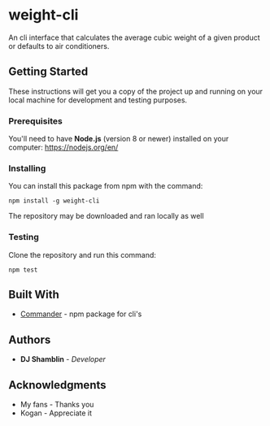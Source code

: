# weight-cli

An cli interface that calculates the average cubic weight of a given product or defaults to air conditioners.

## Getting Started

These instructions will get you a copy of the project up and running on your local machine for development and testing purposes.

### Prerequisites

You'll need to have **Node.js** (version 8 or newer) installed on your computer:
https://nodejs.org/en/

### Installing

You can install this package from npm with the command:

```
npm install -g weight-cli
```

The repository may be downloaded and ran locally as well

### Testing

Clone the repository and run this command:

```
npm test
```

## Built With

* [Commander](https://github.com/tj/commander.js) - npm package for cli's

## Authors

* **DJ Shamblin** - *Developer* 

## Acknowledgments

* My fans - Thanks you
* Kogan - Appreciate it
